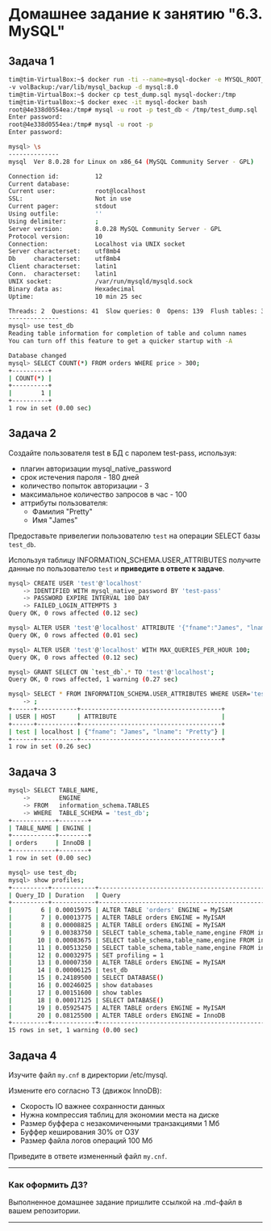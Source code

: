 # Домашнее задание к занятию "6.3. MySQL"

## Задача 1



```bash
tim@tim-VirtualBox:~$ docker run -ti --name=mysql-docker -e MYSQL_ROOT_PASSWORD=mysql -v volmysql:/var/lib/mysql
-v volBackup:/var/lib/mysql_backup -d mysql:8.0
tim@tim-VirtualBox:~$ docker cp test_dump.sql mysql-docker:/tmp
tim@tim-VirtualBox:~$ docker exec -it mysql-docker bash
root@4e338d0554ea:/tmp# mysql -u root -p test_db < /tmp/test_dump.sql
Enter password:
root@4e338d0554ea:/tmp# mysql -u root -p
Enter password:

mysql> \s
--------------
mysql  Ver 8.0.28 for Linux on x86_64 (MySQL Community Server - GPL)

Connection id:          12
Current database:
Current user:           root@localhost
SSL:                    Not in use
Current pager:          stdout
Using outfile:          ''
Using delimiter:        ;
Server version:         8.0.28 MySQL Community Server - GPL
Protocol version:       10
Connection:             Localhost via UNIX socket
Server characterset:    utf8mb4
Db     characterset:    utf8mb4
Client characterset:    latin1
Conn.  characterset:    latin1
UNIX socket:            /var/run/mysqld/mysqld.sock
Binary data as:         Hexadecimal
Uptime:                 10 min 25 sec

Threads: 2  Questions: 41  Slow queries: 0  Opens: 139  Flush tables: 3  Open tables: 57  Queries per second avg: 0.065
--------------
mysql> use test_db
Reading table information for completion of table and column names
You can turn off this feature to get a quicker startup with -A

Database changed
mysql> SELECT COUNT(*) FROM orders WHERE price > 300;
+----------+
| COUNT(*) |
+----------+
|        1 |
+----------+
1 row in set (0.00 sec)

````


## Задача 2

Создайте пользователя test в БД c паролем test-pass, используя:
- плагин авторизации mysql_native_password
- срок истечения пароля - 180 дней 
- количество попыток авторизации - 3 
- максимальное количество запросов в час - 100
- аттрибуты пользователя:
    - Фамилия "Pretty"
    - Имя "James"

Предоставьте привелегии пользователю `test` на операции SELECT базы `test_db`.
    
Используя таблицу INFORMATION_SCHEMA.USER_ATTRIBUTES получите данные по пользователю `test` и 
**приведите в ответе к задаче**.
```bash
mysql> CREATE USER 'test'@'localhost'
    -> IDENTIFIED WITH mysql_native_password BY 'test-pass'
    -> PASSWORD EXPIRE INTERVAL 180 DAY
    -> FAILED_LOGIN_ATTEMPTS 3
Query OK, 0 rows affected (0.12 sec)

mysql> ALTER USER 'test'@'localhost' ATTRIBUTE '{"fname":"James", "lname":"Pretty"}';
Query OK, 0 rows affected (0.01 sec)

mysql> ALTER USER 'test'@'localhost' WITH MAX_QUERIES_PER_HOUR 100;
Query OK, 0 rows affected (0.12 sec)

mysql> GRANT SELECT ON `test_db`.* TO 'test'@'localhost';
Query OK, 0 rows affected, 1 warning (0.27 sec)

mysql> SELECT * FROM INFORMATION_SCHEMA.USER_ATTRIBUTES WHERE USER='test'
    -> ;
+------+-----------+---------------------------------------+
| USER | HOST      | ATTRIBUTE                             |
+------+-----------+---------------------------------------+
| test | localhost | {"fname": "James", "lname": "Pretty"} |
+------+-----------+---------------------------------------+
1 row in set (0.26 sec)
```

## Задача 3


```bash
mysql> SELECT TABLE_NAME,
    ->        ENGINE
    -> FROM   information_schema.TABLES
    -> WHERE  TABLE_SCHEMA = 'test_db';
+------------+--------+
| TABLE_NAME | ENGINE |
+------------+--------+
| orders     | InnoDB |
+------------+--------+
1 row in set (0.00 sec)

mysql> use test_db;
mysql> show profiles;
+----------+------------+------------------------------------------------------------------------------------------------------+
| Query_ID | Duration   | Query                                                                                                |
+----------+------------+------------------------------------------------------------------------------------------------------+
|        6 | 0.00015975 | ALTER TABLE 'orders' ENGINE = MyISAM                                                                 |
|        7 | 0.00013775 | ALTER TABLE orders ENGINE = MyISAM                                                                   |
|        8 | 0.00008825 | ALTER TABLE orders ENGINE = MyISAM                                                                   |
|        9 | 0.00383750 | SELECT table_schema,table_name,engine FROM information_schema.tables WHERE table_schema = DATABASE() |
|       10 | 0.00083675 | SELECT table_schema,table_name,engine FROM information_schema.tables WHERE table_schema = test_db    |
|       11 | 0.00513250 | SELECT table_schema,table_name,engine FROM information_schema.tables WHERE table_schema = 'test_db'  |
|       12 | 0.00032975 | SET profiling = 1                                                                                    |
|       13 | 0.00007350 | ALTER TABLE orders ENGINE = MyISAM                                                                   |
|       14 | 0.00006125 | test_db                                                                                              |
|       15 | 0.24189500 | SELECT DATABASE()                                                                                    |
|       16 | 0.00246025 | show databases                                                                                       |
|       17 | 0.00151600 | show tables                                                                                          |
|       18 | 0.00017125 | SELECT DATABASE()                                                                                    |
|       19 | 0.05925475 | ALTER TABLE orders ENGINE = MyISAM                                                                   |
|       20 | 0.08125500 | ALTER TABLE orders ENGINE = InnoDB                                                                   |
+----------+------------+------------------------------------------------------------------------------------------------------+
15 rows in set, 1 warning (0.00 sec)
```



## Задача 4 

Изучите файл `my.cnf` в директории /etc/mysql.

Измените его согласно ТЗ (движок InnoDB):
- Скорость IO важнее сохранности данных
- Нужна компрессия таблиц для экономии места на диске
- Размер буффера с незакомиченными транзакциями 1 Мб
- Буффер кеширования 30% от ОЗУ
- Размер файла логов операций 100 Мб

Приведите в ответе измененный файл `my.cnf`.

---

### Как оформить ДЗ?

Выполненное домашнее задание пришлите ссылкой на .md-файл в вашем репозитории.

---
